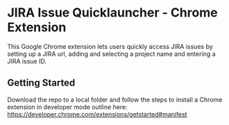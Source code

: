 # JIRA Issue Quicklauncher - Chrome Extension

This Google Chrome extension lets users quickly access JIRA issues by setting up a JIRA url, adding and selecting a project name and entering a JIRA issue ID.

## Getting Started

Download the repo to a local folder and follow the steps to install a Chrome extension in developer mode outline here: https://developer.chrome.com/extensions/getstarted#manifest